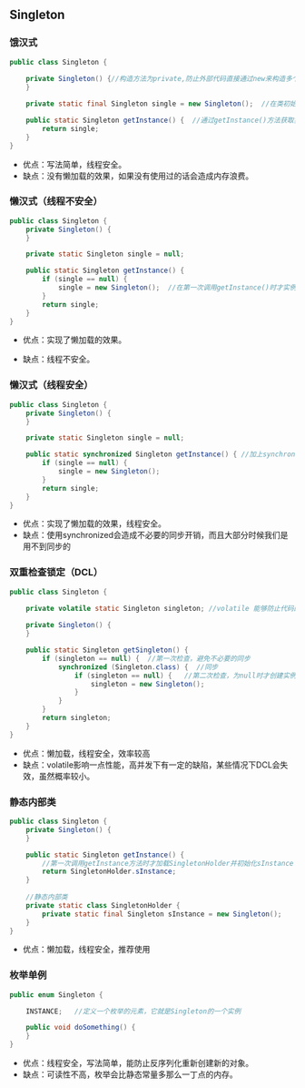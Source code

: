 

## Singleton 

### 饿汉式

```java
public class Singleton {
    
    private Singleton() {//构造方法为private,防止外部代码直接通过new来构造多个对象
    }

    private static final Singleton single = new Singleton();  //在类初始化时，已经自行实例化,所以是线程安全的。

    public static Singleton getInstance() {  //通过getInstance()方法获取实例对象
        return single;
    }
} 
```

- 优点：写法简单，线程安全。
- 缺点：没有懒加载的效果，如果没有使用过的话会造成内存浪费。



###  懒汉式（线程不安全）

```java
public class Singleton {
    private Singleton() {
    }

    private static Singleton single = null;

    public static Singleton getInstance() {
        if (single == null) {
            single = new Singleton();  //在第一次调用getInstance()时才实例化，实现懒加载,所以叫懒汉式
        }
        return single;
    }
} 
```

- 优点：实现了懒加载的效果。

- 缺点：线程不安全。

  

### 懒汉式（线程安全）

```java
public class Singleton {
    private Singleton() {
    }

    private static Singleton single = null;

    public static synchronized Singleton getInstance() { //加上synchronized同步 
        if (single == null) {
            single = new Singleton();
        }
        return single;
    }
}
```

- 优点：实现了懒加载的效果，线程安全。
- 缺点：使用synchronized会造成不必要的同步开销，而且大部分时候我们是用不到同步的



### 双重检查锁定（DCL）

```java
public class Singleton {
    
    private volatile static Singleton singleton; //volatile 能够防止代码的重排序，保证得到的对象是初始化过

    private Singleton() {
    }

    public static Singleton getSingleton() {
        if (singleton == null) {  //第一次检查，避免不必要的同步
            synchronized (Singleton.class) {  //同步
                if (singleton == null) {   //第二次检查，为null时才创建实例
                    singleton = new Singleton();
                }
            }
        }
        return singleton;
    }
} 
```

- 优点：懒加载，线程安全，效率较高
- 缺点：volatile影响一点性能，高并发下有一定的缺陷，某些情况下DCL会失效，虽然概率较小。

###  静态内部类

```java
public class Singleton {
    private Singleton() {
    }

    public static Singleton getInstance() {
        //第一次调用getInstance方法时才加载SingletonHolder并初始化sInstance
        return SingletonHolder.sInstance;
    }
    
    //静态内部类
    private static class SingletonHolder {
        private static final Singleton sInstance = new Singleton();
    }
}
```

- 优点：懒加载，线程安全，推荐使用

### 枚举单例

```java
public enum Singleton {

    INSTANCE;   //定义一个枚举的元素，它就是Singleton的一个实例

    public void doSomething() {
    }
}  
```

- 优点：线程安全，写法简单，能防止反序列化重新创建新的对象。
- 缺点：可读性不高，枚举会比静态常量多那么一丁点的内存。

